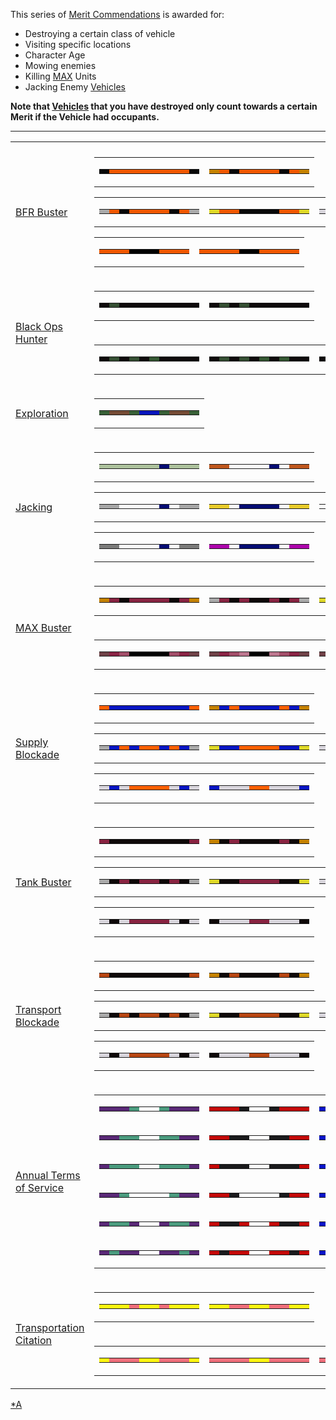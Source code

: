 This series of [Merit Commendations](Merit_Commendations.md) is
awarded for:

- Destroying a certain class of vehicle
- Visiting specific locations
- Character Age
- Mowing enemies
- Killing [MAX](Mechanized_Assault_Exo-Suit.md) Units
- Jacking Enemy [Vehicles](Vehicle.md)

**Note that [Vehicles](Vehicle.md) that you have destroyed only
count towards a certain Merit if the Vehicle had occupants.**

<hr>
<table class="gc">
<tr>
<td colspan="2">
</td>
</tr>
<tr>
<td>

[BFR Buster](BFR_Buster.md)

</td>
<td class="mitd">
<table class="qfive">
<tr>
<td>
<table class="mir">
<tr>
<td bgcolor="#080808">
</td>
<td bgcolor="#F05800">
</td>
<td bgcolor="#F05800">
</td>
<td bgcolor="#F05800">
</td>
<td bgcolor="#F05800">
</td>
<td bgcolor="#F05800">
</td>
<td bgcolor="#F05800">
</td>
<td bgcolor="#F05800">
</td>
<td bgcolor="#F05800">
</td>
<td bgcolor="#080808">
</td>
</tr>
</table>
</td>
<td>
<table class="mir">
<tr>
<td bgcolor="#C58200">
</td>
<td bgcolor="#F05800">
</td>
<td bgcolor="#080808">
</td>
<td bgcolor="#F05800">
</td>
<td bgcolor="#F05800">
</td>
<td bgcolor="#F05800">
</td>
<td bgcolor="#F05800">
</td>
<td bgcolor="#080808">
</td>
<td bgcolor="#F05800">
</td>
<td bgcolor="#C58200">
</tr>
</table>
</td>
</tr>
</table>
<table class="gc">
<tr>
<td>
<table class="mir">
<tr>
<td bgcolor="#aaaaaa">
</td>
<td bgcolor="#F05800">
</td>
<td bgcolor="#080808">
</td>
<td bgcolor="#F05800">
</td>
<td bgcolor="#F05800">
</td>
<td bgcolor="#F05800">
</td>
<td bgcolor="#F05800">
</td>
<td bgcolor="#080808">
</td>
<td bgcolor="#F05800">
</td>
<td bgcolor="#aaaaaa">
</td>
</tr>
</table>
</td>
<td>
<table class="mir">
<tr>
<td bgcolor="#DFD928">
</td>
<td bgcolor="#F05800">
</td>
<td bgcolor="#F05800">
</td>
<td bgcolor="#080808">
</td>
<td bgcolor="#080808">
</td>
<td bgcolor="#080808">
</td>
<td bgcolor="#080808">
</td>
<td bgcolor="#F05800">
</td>
<td bgcolor="#F05800">
</td>
<td bgcolor="#DFD928">
</td>
</tr>
</table>
</td>
<td>
<table class="mir">
<tr>
<td bgcolor="#D8D5DC">
</td>
<td bgcolor="#D8D5DC">
</td>
<td bgcolor="#F05800">
</td>
<td bgcolor="#080808">
</td>
<td bgcolor="#080808">
</td>
<td bgcolor="#080808">
</td>
<td bgcolor="#080808">
</td>
<td bgcolor="#F05800">
</td>
<td bgcolor="#D8D5DC">
</td>
<td bgcolor="#D8D5DC">
</td>
</tr>
</table>
</td>
</tr>
</table>
<table class="qfive">
<tr>
<td>
<table class="mir">
<tr>
<td bgcolor="#F05800">
</td>
<td bgcolor="#F05800">
</td>
<td bgcolor="#F05800">
</td>
<td bgcolor="#000000">
</td>
<td bgcolor="#000000">
</td>
<td bgcolor="#000000">
</td>
<td bgcolor="#F05800">
</td>
<td bgcolor="#F05800">
</td>
<td bgcolor="#F05800">
</td>
</tr>
</table>
</td>
<td>
<table class="mir">
<tr>
<td bgcolor="#F05800">
</td>
<td bgcolor="#F05800">
</td>
<td bgcolor="#F05800">
</td>
<td bgcolor="#F05800">
</td>
<td bgcolor="#000000">
</td>
<td bgcolor="#000000">
</td>
<td bgcolor="#F05800">
</td>
<td bgcolor="#F05800">
</td>
<td bgcolor="#F05800">
</td>
<td bgcolor="#F05800">
</tr>
</table>
</td>
</tr>
</table>
</td>
</tr>
<tr>
<td rowspan="2">

[Black Ops Hunter](Black_Ops_Hunter.md)

</td>
<td class="mit">
<table  class="gc">
<tr>
<td>
<table  class="qfive">
<tr>
<td bgcolor="#0e0a0b">
</td>
<td bgcolor="#344e32">
</td>
<td bgcolor="#0e0a0b">
</td>
<td bgcolor="#0e0a0b">
</td>
<td bgcolor="#0e0a0b">
</td>
<td bgcolor="#0e0a0b">
</td>
<td bgcolor="#0e0a0b">
</td>
<td bgcolor="#0e0a0b">
</td>
<td bgcolor="#0e0a0b">
</td>
<td bgcolor="#0e0a0b">
</td>
</tr>
</table>
</td>
<td>
<table  class="mir">
<tr>
<td bgcolor="#0e0a0b">
</td>
<td bgcolor="#344e32">
</td>
<td bgcolor="#0e0a0b">
</td>
<td bgcolor="#344e32">
</td>
<td bgcolor="#0e0a0b">
</td>
<td bgcolor="#0e0a0b">
</td>
<td bgcolor="#0e0a0b">
</td>
<td bgcolor="#0e0a0b">
</td>
<td bgcolor="#0e0a0b">
</td>
<td bgcolor="#0e0a0b">
</td>
</tr>
</table>
</td>
</tr>
</table>
</td>
</tr>
<tr>
<td class="mib">
<table  class="gc">
<tr>
<td>
<table  class="mir">
<tr>
<td bgcolor="#0e0a0b">
</td>
<td bgcolor="#344e32">
</td>
<td bgcolor="#0e0a0b">
</td>
<td bgcolor="#344e32">
</td>
<td bgcolor="#0e0a0b">
</td>
<td bgcolor="#345732">
</td>
<td bgcolor="#0e0a0b">
</td>
<td bgcolor="#0e0a0b">
</td>
<td bgcolor="#0e0a0b">
</td>
<td bgcolor="#0e0a0b">
</td>
</tr>
</table>
</td>
<td>
<table  class="mir">
<tr>
<td bgcolor="#0e0a0b">
</td>
<td bgcolor="#344e32">
</td>
<td bgcolor="#0e0a0b">
</td>
<td bgcolor="#344e32">
</td>
<td bgcolor="#0e0a0b">
</td>
<td bgcolor="#345732">
</td>
<td bgcolor="#0e0a0b">
</td>
<td bgcolor="#345732">
</td>
<td bgcolor="#0e0a0b">
</td>
<td bgcolor="#0e0a0b">
</td>
</tr>
</table>
</td>
<td>
<table  class="mir">
<tr>
<td bgcolor="#0e0a0b">
</td>
<td bgcolor="#344e32">
</td>
<td bgcolor="#0e0a0b">
</td>
<td bgcolor="#344e32">
</td>
<td bgcolor="#0e0a0b">
</td>
<td bgcolor="#345732">
</td>
<td bgcolor="#0e0a0b">
</td>
<td bgcolor="#345732">
</td>
<td bgcolor="#0e0a0b">
</td>
<td bgcolor="#345732">
</td>
</tr>
</table>
</td>
</tr>
</table>
</td>
</tr>
<tr>
<td>

[Exploration](Exploration.md)

</td>
<td class="mitd">
<table  class="gc">
<tr>
<td>
<table class="qone">
<tr>
<td bgcolor="#386037">
</td>
<td bgcolor="#754B35">
</td>
<td bgcolor="#754B35">
</td>
<td bgcolor="#386037">
</td>
<td bgcolor="#0715BD">
</td>
<td bgcolor="#0715BD">
</td>
<td bgcolor="#386037">
</td>
<td bgcolor="#754B35">
</td>
<td bgcolor="#754B35">
</td>
<td bgcolor="#386037">
</td>
</tr>
</table>
</td>
</tr>
</table>
</td>
</tr>
<tr>
<td>

[Jacking](</Jacking_(Merit)>)

</td>
<td class="mitd">
<table class="qfive">
<tr>
<td>
<table class="mir">
<tr>
<td bgcolor="#adc29d">
</td>
<td bgcolor="#adc29d">
</td>
<td bgcolor="#adc29d">
</td>
<td bgcolor="#adc29d">
</td>
<td bgcolor="#adc29d">
</td>
<td bgcolor="#adc29d">
</td>
<td bgcolor="#060d73">
</td>
<td bgcolor="#adc29d">
</td>
<td bgcolor="#adc29d">
</td>
<td bgcolor="#adc29d">
</td>
</tr>
</table>
</td>
<td>
<table class="mir">
<tr>
<td bgcolor="#bf581f">
</td>
<td bgcolor="#bf581f">
</td>
<td bgcolor="#fefefe">
</td>
<td bgcolor="#fefefe">
</td>
<td bgcolor="#fefefe">
</td>
<td bgcolor="#fefefe">
</td>
<td bgcolor="#060d73">
</td>
<td bgcolor="#fefefe">
</td>
<td bgcolor="#bf581f">
</td>
<td bgcolor="#bf581f">
</tr>
</table>
</td>
</tr>
</table>
<table class="gc">
<tr>
<td>
<table class="mir">
<tr>
<td bgcolor="#a7a7a7">
</td>
<td bgcolor="#a7a7a7">
</td>
<td bgcolor="#fefefe">
</td>
<td bgcolor="#fefefe">
</td>
<td bgcolor="#fefefe">
</td>
<td bgcolor="#fefefe">
</td>
<td bgcolor="#060d73">
</td>
<td bgcolor="#fefefe">
</td>
<td bgcolor="#a7a7a7">
</td>
<td bgcolor="#a7a7a7">
</td>
</tr>
</table>
</td>
<td>
<table class="mir">
<tr>
<td bgcolor="#e9cc2b">
</td>
<td bgcolor="#e9cc2b">
</td>
<td bgcolor="#fefefe">
</td>
<td bgcolor="#060d73">
</td>
<td bgcolor="#060d73">
</td>
<td bgcolor="#060d73">
</td>
<td bgcolor="#060d73">
</td>
<td bgcolor="#fefefe">
</td>
<td bgcolor="#e9cc2b">
</td>
<td bgcolor="#e9cc2b">
</td>
</tr>
</table>
</td>
<td>
<table class="mir">
<tr>
<td bgcolor="#fefefe">
</td>
<td bgcolor="#fefefe">
</td>
<td bgcolor="#fefefe">
</td>
<td bgcolor="#fefefe">
</td>
<td bgcolor="#fefefe">
</td>
<td bgcolor="#fefefe">
</td>
<td bgcolor="#060d73">
</td>
<td bgcolor="#fefefe">
</td>
<td bgcolor="#fefefe">
</td>
<td bgcolor="#fefefe">
</td>
</tr>
</table>
</td>
</tr>
</table>
<table class="qfive">
<tr>
<td>
<table class="mir">
<tr>
<td bgcolor="#7c7c7b">
</td>
<td bgcolor="#7c7c7b">
</td>
<td bgcolor="#fefefe">
</td>
<td bgcolor="#fefefe">
</td>
<td bgcolor="#fefefe">
</td>
<td bgcolor="#fefefe">
</td>
<td bgcolor="#060d73">
</td>
<td bgcolor="#fefefe">
</td>
<td bgcolor="#7c7c7b">
</td>
<td bgcolor="#7c7c7b">
</td>
</tr>
</table>
</td>
<td>
<table class="mir">
<tr>
<td bgcolor="#ad06ab">
</td>
<td bgcolor="#ad06ab">
</td>
<td bgcolor="#fefefe">
</td>
<td bgcolor="#060d73">
</td>
<td bgcolor="#060d73">
</td>
<td bgcolor="#060d73">
</td>
<td bgcolor="#060d73">
</td>
<td bgcolor="#fefefe">
</td>
<td bgcolor="#ad06ab">
</td>
<td bgcolor="#ad06ab">
</tr>
</table>
</td>
</tr>
</table>
</td>
</tr>
<tr>
<td rowspan="2">

[MAX Buster](MAX_Buster.md)

</td>
<td class="mit">
<table  class="gc">
<tr>
<td>
<table class="mir">
<tr>
<td bgcolor="#C58200">
</td>
<td bgcolor="#882341">
</td>
<td bgcolor="#0E0808">
</td>
<td bgcolor="#882341">
</td>
<td bgcolor="#882341">
</td>
<td bgcolor="#882341">
</td>
<td bgcolor="#882341">
</td>
<td bgcolor="#0E0808">
</td>
<td bgcolor="#882341">
</td>
<td bgcolor="#C58200">
</td>
</tr>
</table>
</td>
<td>
<table class="mir">
<tr>
<td bgcolor="#aaaaaa">
</td>
<td bgcolor="#882341">
</td>
<td bgcolor="#0E0808">
</td>
<td bgcolor="#882341">
</td>
<td bgcolor="#0E0808">
</td>
<td bgcolor="#0E0808">
</td>
<td bgcolor="#882341">
</td>
<td bgcolor="#0E0808">
</td>
<td bgcolor="#882341">
</td>
<td bgcolor="#aaaaaa">
</td>
</tr>
</table>
</td>
<td>
<table class="mir">
<tr>
<td bgcolor="#DFD928">
</td>
<td bgcolor="#882341">
</td>
<td bgcolor="#882341">
</td>
<td bgcolor="#0E0808">
</td>
<td bgcolor="#0E0808">
</td>
<td bgcolor="#0E0808">
</td>
<td bgcolor="#0E0808">
</td>
<td bgcolor="#882341">
</td>
<td bgcolor="#882341">
</td>
<td bgcolor="#DFD928">
</td>
</tr>
</table>
</td>
</tr>
</table>
</td>
</tr>
<td class="mib">
<table  class="gc">
<tr>
<td>
<table class="mir">
<tr>
<td bgcolor="#6f4147">
</td>
<td bgcolor="#892344">
</td>
<td bgcolor="#a24d68">
</td>
<td bgcolor="#000000">
</td>
<td bgcolor="#000000">
</td>
<td bgcolor="#000000">
</td>
<td bgcolor="#000000">
</td>
<td bgcolor="#a24d68">
</td>
<td bgcolor="#892344">
</td>
<td bgcolor="#6f4147">
</td>
</tr>
</table>
</td>
<td>
<table class="mir">
<tr>
<td bgcolor="#6f4147">
</td>
<td bgcolor="#892344">
</td>
<td bgcolor="#a24d68">
</td>
<td bgcolor="#bc768e">
</td>
<td bgcolor="#000000">
</td>
<td bgcolor="#000000">
</td>
<td bgcolor="#bc768e">
</td>
<td bgcolor="#a24d68">
</td>
<td bgcolor="#892344">
</td>
<td bgcolor="#6f4147">
</td>
</tr>
</table>
</td>
<td>
<table class="mir">
<tr>
<td bgcolor="#6f4147">
</td>
<td bgcolor="#892344">
</td>
<td bgcolor="#a24d68">
</td>
<td bgcolor="#bc768e">
</td>
<td bgcolor="#cd98a7">
</td>
<td bgcolor="#cd98a7">
</td>
<td bgcolor="#bc768e">
</td>
<td bgcolor="#a24d68">
</td>
<td bgcolor="#892344">
</td>
<td bgcolor="#6f4147">
</td>
</tr>
</table>
</td>
</tr>
</table>
</td>
<tr>
<td>

[Supply Blockade](Supply_Blockade.md)

</td>
<td class="mitd">
<table class="qfive">
<tr>
<td>
<table class="mir">
<tr>
<td bgcolor="#FF6000">
</td>
<td bgcolor="#0715C4">
</td>
<td bgcolor="#0715C4">
</td>
<td bgcolor="#0715C4">
</td>
<td bgcolor="#0715C4">
</td>
<td bgcolor="#0715C4">
</td>
<td bgcolor="#0715C4">
</td>
<td bgcolor="#0715C4">
</td>
<td bgcolor="#0715C4">
</td>
<td bgcolor="#FF6000">
</td>
</tr>
</table>
</td>
<td>
<table class="mir">
<tr>
<td bgcolor="#C58200">
</td>
<td bgcolor="#0715C4">
</td>
<td bgcolor="#FF6000">
</td>
<td bgcolor="#0715C4">
</td>
<td bgcolor="#0715C4">
</td>
<td bgcolor="#0715C4">
</td>
<td bgcolor="#0715C4">
</td>
<td bgcolor="#FF6000">
</td>
<td bgcolor="#0715C4">
</td>
<td bgcolor="#C58200">
</tr>
</table>
</td>
</tr>
</table>
<table class="gc">
<tr>
<td>
<table class="mir">
<tr>
<td bgcolor="#AAAAAA">
</td>
<td bgcolor="#0715C4">
</td>
<td bgcolor="#FF6000">
</td>
<td bgcolor="#0715C4">
</td>
<td bgcolor="#FF6000">
</td>
<td bgcolor="#FF6000">
</td>
<td bgcolor="#0715C4">
</td>
<td bgcolor="#FF6000">
</td>
<td bgcolor="#0715C4">
</td>
<td bgcolor="#AAAAAA">
</td>
</tr>
</table>
</td>
<td>
<table class="mir">
<tr>
<td bgcolor="#DFD928">
</td>
<td bgcolor="#0715C4">
</td>
<td bgcolor="#0715C4">
</td>
<td bgcolor="#FF6000">
</td>
<td bgcolor="#FF6000">
</td>
<td bgcolor="#FF6000">
</td>
<td bgcolor="#FF6000">
</td>
<td bgcolor="#0715C4">
</td>
<td bgcolor="#0715C4">
</td>
<td bgcolor="#DFD928">
</td>
</tr>
</table>
</td>
<td>
<table class="mir">
<tr>
<td bgcolor="#D8D5DC">
</td>
<td bgcolor="#D8D5DC">
</td>
<td bgcolor="#0715C4">
</td>
<td bgcolor="#FF6000">
</td>
<td bgcolor="#FF6000">
</td>
<td bgcolor="#FF6000">
</td>
<td bgcolor="#FF6000">
</td>
<td bgcolor="#0715C4">
</td>
<td bgcolor="#D8D5DC">
</td>
<td bgcolor="#D8D5DC">
</td>
</tr>
</table>
</td>
</tr>
</table>
<table class="qfive">
<tr>
<td>
<table class="mir">
<tr>
<td bgcolor="#D8D5DC">
</td>
<td bgcolor="#0715C4">
</td>
<td bgcolor="#D8D5DC">
</td>
<td bgcolor="#FF6000">
</td>
<td bgcolor="#FF6000">
</td>
<td bgcolor="#FF6000">
</td>
<td bgcolor="#FF6000">
</td>
<td bgcolor="#D8D5DC">
</td>
<td bgcolor="#0715C4">
</td>
<td bgcolor="#D8D5DC">
</td>
</tr>
</table>
</td>
<td>
<table class="mir">
<tr>
<td bgcolor="#0715C4">
</td>
<td bgcolor="#D8D5DC">
</td>
<td bgcolor="#D8D5DC">
</td>
<td bgcolor="#D8D5DC">
</td>
<td bgcolor="#FF6000">
</td>
<td bgcolor="#FF6000">
</td>
<td bgcolor="#D8D5DC">
</td>
<td bgcolor="#D8D5DC">
</td>
<td bgcolor="#D8D5DC">
</td>
<td bgcolor="#0715C4">
</tr>
</table>
</td>
</tr>
</table>
</td>
</tr>
<tr>
<td>

[Tank Buster](Tank_Buster.md)

</td>
<td class="mitd">
<table class="qfive">
<tr>
<td>
<table class="mir">
<tr>
<td bgcolor="#882341">
</td>
<td bgcolor="#0E0808">
</td>
<td bgcolor="#0E0808">
</td>
<td bgcolor="#0E0808">
</td>
<td bgcolor="#0E0808">
</td>
<td bgcolor="#0E0808">
</td>
<td bgcolor="#0E0808">
</td>
<td bgcolor="#0E0808">
</td>
<td bgcolor="#0E0808">
</td>
<td bgcolor="#882341">
</td>
</tr>
</table>
</td>
<td>
<table class="mir">
<tr>
<td bgcolor="#C58200">
</td>
<td bgcolor="#0E0808">
</td>
<td bgcolor="#882341">
</td>
<td bgcolor="#0E0808">
</td>
<td bgcolor="#0E0808">
</td>
<td bgcolor="#0E0808">
</td>
<td bgcolor="#0E0808">
</td>
<td bgcolor="#882341">
</td>
<td bgcolor="#0E0808">
</td>
<td bgcolor="#C58200">
</tr>
</table>
</td>
</tr>
</table>
<table class="gc">
<tr>
<td>
<table class="mir">
<tr>
<td bgcolor="#AAAAAA">
</td>
<td bgcolor="#0E0808">
</td>
<td bgcolor="#882341">
</td>
<td bgcolor="#0E0808">
</td>
<td bgcolor="#882341">
</td>
<td bgcolor="#882341">
</td>
<td bgcolor="#0E0808">
</td>
<td bgcolor="#882341">
</td>
<td bgcolor="#0E0808">
</td>
<td bgcolor="#AAAAAA">
</td>
</tr>
</table>
</td>
<td>
<table class="mir">
<tr>
<td bgcolor="#DFD928">
</td>
<td bgcolor="#0E0808">
</td>
<td bgcolor="#0E0808">
</td>
<td bgcolor="#882341">
</td>
<td bgcolor="#882341">
</td>
<td bgcolor="#882341">
</td>
<td bgcolor="#882341">
</td>
<td bgcolor="#0E0808">
</td>
<td bgcolor="#0E0808">
</td>
<td bgcolor="#DFD928">
</td>
</tr>
</table>
</td>
<td>
<table class="mir">
<tr>
<td bgcolor="#D8D5DC">
</td>
<td bgcolor="#D8D5DC">
</td>
<td bgcolor="#0E0808">
</td>
<td bgcolor="#882341">
</td>
<td bgcolor="#882341">
</td>
<td bgcolor="#882341">
</td>
<td bgcolor="#882341">
</td>
<td bgcolor="#0E0808">
</td>
<td bgcolor="#D8D5DC">
</td>
<td bgcolor="#D8D5DC">
</td>
</tr>
</table>
</td>
</tr>
</table>
<table class="qfive">
<tr>
<td>
<table class="mir">
<tr>
<td bgcolor="#D8D5DC">
</td>
<td bgcolor="#0E0808">
</td>
<td bgcolor="#D8D5DC">
</td>
<td bgcolor="#882341">
</td>
<td bgcolor="#882341">
</td>
<td bgcolor="#882341">
</td>
<td bgcolor="#882341">
</td>
<td bgcolor="#D8D5DC">
</td>
<td bgcolor="#0E0808">
</td>
<td bgcolor="#D8D5DC">
</td>
</tr>
</table>
</td>
<td>
<table class="mir">
<tr>
<td bgcolor="#0E0808">
</td>
<td bgcolor="#D8D5DC">
</td>
<td bgcolor="#D8D5DC">
</td>
<td bgcolor="#D8D5DC">
</td>
<td bgcolor="#882341">
</td>
<td bgcolor="#882341">
</td>
<td bgcolor="#D8D5DC">
</td>
<td bgcolor="#D8D5DC">
</td>
<td bgcolor="#D8D5DC">
</td>
<td bgcolor="#0E0808">
</tr>
</table>
</td>
</tr>
</table>
</td>
</tr>
<tr>
<td>

[Transport Blockade](Transport_Blockade.md)

</td>
<td class="mitd">
<table class="qfive">
<tr>
<td>
<table class="mir">
<tr>
<td bgcolor="#B74511">
</td>
<td bgcolor="#0E0808">
</td>
<td bgcolor="#0E0808">
</td>
<td bgcolor="#0E0808">
</td>
<td bgcolor="#0E0808">
</td>
<td bgcolor="#0E0808">
</td>
<td bgcolor="#0E0808">
</td>
<td bgcolor="#0E0808">
</td>
<td bgcolor="#0E0808">
</td>
<td bgcolor="#B74511">
</td>
</tr>
</table>
</td>
<td>
<table class="mir">
<tr>
<td bgcolor="#C58200">
</td>
<td bgcolor="#0E0808">
</td>
<td bgcolor="#B74511">
</td>
<td bgcolor="#0E0808">
</td>
<td bgcolor="#0E0808">
</td>
<td bgcolor="#0E0808">
</td>
<td bgcolor="#0E0808">
</td>
<td bgcolor="#B74511">
</td>
<td bgcolor="#0E0808">
</td>
<td bgcolor="#C58200">
</tr>
</table>
</td>
</tr>
</table>
<table class="gc">
<tr>
<td>
<table class="mir">
<tr>
<td bgcolor="#AAAAAA">
</td>
<td bgcolor="#0E0808">
</td>
<td bgcolor="#B74511">
</td>
<td bgcolor="#0E0808">
</td>
<td bgcolor="#B74511">
</td>
<td bgcolor="#B74511">
</td>
<td bgcolor="#0E0808">
</td>
<td bgcolor="#B74511">
</td>
<td bgcolor="#0E0808">
</td>
<td bgcolor="#AAAAAA">
</td>
</tr>
</table>
</td>
<td>
<table class="mir">
<tr>
<td bgcolor="#DFD928">
</td>
<td bgcolor="#0E0808">
</td>
<td bgcolor="#0E0808">
</td>
<td bgcolor="#B74511">
</td>
<td bgcolor="#B74511">
</td>
<td bgcolor="#B74511">
</td>
<td bgcolor="#B74511">
</td>
<td bgcolor="#0E0808">
</td>
<td bgcolor="#0E0808">
</td>
<td bgcolor="#DFD928">
</td>
</tr>
</table>
</td>
<td>
<table class="mir">
<tr>
<td bgcolor="#D8D5DC">
</td>
<td bgcolor="#D8D5DC">
</td>
<td bgcolor="#0E0808">
</td>
<td bgcolor="#B74511">
</td>
<td bgcolor="#B74511">
</td>
<td bgcolor="#B74511">
</td>
<td bgcolor="#B74511">
</td>
<td bgcolor="#0E0808">
</td>
<td bgcolor="#D8D5DC">
</td>
<td bgcolor="#D8D5DC">
</td>
</tr>
</table>
</td>
</tr>
</table>
<table class="qfive">
<tr>
<td>
<table class="mir">
<tr>
<td bgcolor="#D8D5DC">
</td>
<td bgcolor="#0E0808">
</td>
<td bgcolor="#D8D5DC">
</td>
<td bgcolor="#B74511">
</td>
<td bgcolor="#B74511">
</td>
<td bgcolor="#B74511">
</td>
<td bgcolor="#B74511">
</td>
<td bgcolor="#D8D5DC">
</td>
<td bgcolor="#0E0808">
</td>
<td bgcolor="#D8D5DC">
</td>
</tr>
</table>
</td>
<td>
<table class="mir">
<tr>
<td bgcolor="#0E0808">
</td>
<td bgcolor="#D8D5DC">
</td>
<td bgcolor="#D8D5DC">
</td>
<td bgcolor="#D8D5DC">
</td>
<td bgcolor="#B74511">
</td>
<td bgcolor="#B74511">
</td>
<td bgcolor="#D8D5DC">
</td>
<td bgcolor="#D8D5DC">
</td>
<td bgcolor="#D8D5DC">
</td>
<td bgcolor="#0E0808">
</tr>
</table>
</td>
</tr>
</table>
</td>
</tr>
<tr>
<td>

[Annual Terms of Service](Term_of_Service.md)

</td>
<td class="mitd">
<table class="gc">
<tr>
<td>
<table class="mir">
<tr>
<td bgcolor="#592876">
</td>
<td bgcolor="#592876">
</td>
<td bgcolor="#592876">
</td>
<td bgcolor="#4A9B7E">
</td>
<td bgcolor="#FFFFFF">
</td>
<td bgcolor="#FFFFFF">
</td>
<td bgcolor="#4A9B7E">
</td>
<td bgcolor="#592876">
</td>
<td bgcolor="#592876">
</td>
<td bgcolor="#592876">
</td>
</tr>
</table>
</td>
<td>
<table class="mir">
<tr>
<td bgcolor="#C40807">
</td>
<td bgcolor="#C40807">
</td>
<td bgcolor="#C40807">
</td>
<td bgcolor="#1A1A1C">
</td>
<td bgcolor="#FFFFFF">
</td>
<td bgcolor="#FFFFFF">
</td>
<td bgcolor="#1A1A1C">
</td>
<td bgcolor="#C40807">
</td>
<td bgcolor="#C40807">
</td>
<td bgcolor="#C40807">
</td>
</tr>
</table>
</td>
<td>
<table class="mir">
<tr>
<td bgcolor="#0814C8">
</td>
<td bgcolor="#0814C8">
</td>
<td bgcolor="#0814C8">
</td>
<td bgcolor="#DFA915">
</td>
<td bgcolor="#FFFFFF">
</td>
<td bgcolor="#FFFFFF">
</td>
<td bgcolor="#DFA915">
</td>
<td bgcolor="#0814C8">
</td>
<td bgcolor="#0814C8">
</td>
<td bgcolor="#0814C8">
</td>
</tr>
</table>
</td>
</tr>
<tr>
<td>
<table class="mir">
<tr>
<td bgcolor="#592876">
</td>
<td bgcolor="#592876">
</td>
<td bgcolor="#4A9B7E">
</td>
<td bgcolor="#4A9B7E">
</td>
<td bgcolor="#FFFFFF">
</td>
<td bgcolor="#FFFFFF">
</td>
<td bgcolor="#4A9B7E">
</td>
<td bgcolor="#4A9B7E">
</td>
<td bgcolor="#592876">
</td>
<td bgcolor="#592876">
</td>
</tr>
</table>
</td>
<td>
<table class="mir">
<tr>
<td bgcolor="#C40807">
</td>
<td bgcolor="#C40807">
</td>
<td bgcolor="#1A1A1C">
</td>
<td bgcolor="#1A1A1C">
</td>
<td bgcolor="#FFFFFF">
</td>
<td bgcolor="#FFFFFF">
</td>
<td bgcolor="#1A1A1C">
</td>
<td bgcolor="#1A1A1C">
</td>
<td bgcolor="#C40807">
</td>
<td bgcolor="#C40807">
</td>
</tr>
</table>
</td>
<td>
<table class="mir">
<tr>
<td bgcolor="#0814C8">
</td>
<td bgcolor="#0814C8">
</td>
<td bgcolor="#DFA915">
</td>
<td bgcolor="#DFA915">
</td>
<td bgcolor="#FFFFFF">
</td>
<td bgcolor="#FFFFFF">
</td>
<td bgcolor="#DFA915">
</td>
<td bgcolor="#DFA915">
</td>
<td bgcolor="#0814C8">
</td>
<td bgcolor="#0814C8">
</td>
</tr>
</table>
</td>
</tr>
<tr>
<td>
<table class="mir">
<tr>
<td bgcolor="#592876">
</td>
<td bgcolor="#4A9B7E">
</td>
<td bgcolor="#4A9B7E">
</td>
<td bgcolor="#4A9B7E">
</td>
<td bgcolor="#FFFFFF">
</td>
<td bgcolor="#FFFFFF">
</td>
<td bgcolor="#4A9B7E">
</td>
<td bgcolor="#4A9B7E">
</td>
<td bgcolor="#4A9B7E">
</td>
<td bgcolor="#592876">
</td>
</tr>
</table>
</td>
<td>
<table class="mir">
<tr>
<td bgcolor="#C40807">
</td>
<td bgcolor="#1A1A1C">
</td>
<td bgcolor="#1A1A1C">
</td>
<td bgcolor="#1A1A1C">
</td>
<td bgcolor="#FFFFFF">
</td>
<td bgcolor="#FFFFFF">
</td>
<td bgcolor="#1A1A1C">
</td>
<td bgcolor="#1A1A1C">
</td>
<td bgcolor="#1A1A1C">
</td>
<td bgcolor="#C40807">
</td>
</tr>
</table>
</td>
<td>
<table class="mir">
<tr>
<td bgcolor="#0814C8">
</td>
<td bgcolor="#DFA915">
</td>
<td bgcolor="#DFA915">
</td>
<td bgcolor="#DFA915">
</td>
<td bgcolor="#FFFFFF">
</td>
<td bgcolor="#FFFFFF">
</td>
<td bgcolor="#DFA915">
</td>
<td bgcolor="#DFA915">
</td>
<td bgcolor="#DFA915">
</td>
<td bgcolor="#0814C8">
</td>
</tr>
</table>
</td>
</tr>
<tr>
<td>
<table class="mir">
<tr>
<td bgcolor="#592876">
</td>
<td bgcolor="#592876">
</td>
<td bgcolor="#4A9B7E">
</td>
<td bgcolor="#ffffff">
</td>
<td bgcolor="#ffffff">
</td>
<td bgcolor="#ffffff">
</td>
<td bgcolor="#ffffff">
</td>
<td bgcolor="#4A9B7E">
</td>
<td bgcolor="#592876">
</td>
<td bgcolor="#592876">
</td>
</tr>
</table>
</td>
<td>
<table class="mir">
<tr>
<td bgcolor="#C40807">
</td>
<td bgcolor="#C40807">
</td>
<td bgcolor="#1A1A1C">
</td>
<td bgcolor="#ffffff">
</td>
<td bgcolor="#ffffff">
</td>
<td bgcolor="#ffffff">
</td>
<td bgcolor="#ffffff">
</td>
<td bgcolor="#1A1A1C">
</td>
<td bgcolor="#C40807">
</td>
<td bgcolor="#C40807">
</td>
</tr>
</table>
</td>
<td>
<table class="mir">
<tr>
<td bgcolor="#0814C8">
</td>
<td bgcolor="#0814C8">
</td>
<td bgcolor="#DFA915">
</td>
<td bgcolor="#ffffff">
</td>
<td bgcolor="#ffffff">
</td>
<td bgcolor="#ffffff">
</td>
<td bgcolor="#ffffff">
</td>
<td bgcolor="#DFA915">
</td>
<td bgcolor="#0814C8">
</td>
<td bgcolor="#0814C8">
</td>
</tr>
</table>
</td>
</tr>
<tr>
<td>
<table class="mir">
<tr>
<td bgcolor="#592876">
</td>
<td bgcolor="#4A9B7E">
</td>
<td bgcolor="#4A9B7E">
</td>
<td bgcolor="#592876">
</td>
<td bgcolor="#ffffff">
</td>
<td bgcolor="#ffffff">
</td>
<td bgcolor="#592876">
</td>
<td bgcolor="#4A9B7E">
</td>
<td bgcolor="#4A9B7E">
</td>
<td bgcolor="#592876">
</td>
</tr>
</table>
</td>
<td>
<table class="mir">
<tr>
<td bgcolor="#C40807">
</td>
<td bgcolor="#1A1A1C">
</td>
<td bgcolor="#1A1A1C">
</td>
<td bgcolor="#C40807">
</td>
<td bgcolor="#ffffff">
</td>
<td bgcolor="#ffffff">
</td>
<td bgcolor="#C40807">
</td>
<td bgcolor="#1A1A1C">
</td>
<td bgcolor="#1A1A1C">
</td>
<td bgcolor="#C40807">
</td>
</tr>
</table>
</td>
<td>
<table class="mir">
<tr>
<td bgcolor="#0814C8">
</td>
<td bgcolor="#DFA915">
</td>
<td bgcolor="#DFA915">
</td>
<td bgcolor="#0814C8">
</td>
<td bgcolor="#ffffff">
</td>
<td bgcolor="#ffffff">
</td>
<td bgcolor="#0814C8">
</td>
<td bgcolor="#DFA915">
</td>
<td bgcolor="#DFA915">
</td>
<td bgcolor="#0814C8">
</td>
</tr>
</table>
</td>
</tr>
<tr>
<td>
<table class="mir">
<tr>
<td bgcolor="#592876">
</td>
<td bgcolor="#4A9B7E">
</td>
<td bgcolor="#592876">
</td>
<td bgcolor="#592876">
</td>
<td bgcolor="#ffffff">
</td>
<td bgcolor="#ffffff">
</td>
<td bgcolor="#592876">
</td>
<td bgcolor="#592876">
</td>
<td bgcolor="#4A9B7E">
</td>
<td bgcolor="#592876">
</td>
</tr>
</table>
</td>
<td>
<table class="mir">
<tr>
<td bgcolor="#C40807">
</td>
<td bgcolor="#1A1A1C">
</td>
<td bgcolor="#C40807">
</td>
<td bgcolor="#C40807">
</td>
<td bgcolor="#ffffff">
</td>
<td bgcolor="#ffffff">
</td>
<td bgcolor="#C40807">
</td>
<td bgcolor="#C40807">
</td>
<td bgcolor="#1A1A1C">
</td>
<td bgcolor="#C40807">
</td>
</tr>
</table>
</td>
<td>
<table class="mir">
<tr>
<td bgcolor="#0814C8">
</td>
<td bgcolor="#DFA915">
</td>
<td bgcolor="#0814C8">
</td>
<td bgcolor="#0814C8">
</td>
<td bgcolor="#ffffff">
</td>
<td bgcolor="#ffffff">
</td>
<td bgcolor="#0814C8">
</td>
<td bgcolor="#0814C8">
</td>
<td bgcolor="#DFA915">
</td>
<td bgcolor="#0814C8">
</td>
</tr>
</table>
</td>
</tr>
</table>
</td>
</tr>
<tr>
<td rowspan="2">

[Transportation Citation](Transportation_Citation.md)

</td>
<td class="mit">
<table  class="gc">
<tr>
<td>
<table  class="qfive">
<tr>
<td bgcolor="#FFF811">
</td>
<td bgcolor="#FFF811">
</td>
<td bgcolor="#FFF811">
</td>
<td bgcolor="#F16F7B">
</td>
<td bgcolor="#FFF811">
</td>
<td bgcolor="#FFF811">
</td>
<td bgcolor="#F16F7B">
</td>
<td bgcolor="#FFF811">
</td>
<td bgcolor="#FFF811">
</td>
<td bgcolor="#FFF811">
</td>
</tr>
</table>
</td>
<td>
<table  class="mir">
<tr>
<td bgcolor="#FFF811">
</td>
<td bgcolor="#FFF811">
</td>
<td bgcolor="#F16F7B">
</td>
<td bgcolor="#F16F7B">
</td>
<td bgcolor="#FFF811">
</td>
<td bgcolor="#FFF811">
</td>
<td bgcolor="#F16F7B">
</td>
<td bgcolor="#F16F7B">
</td>
<td bgcolor="#FFF811">
</td>
<td bgcolor="#FFF811">
</td>
</tr>
</table>
</td>
</tr>
</table>
</td>
</tr>
<tr>
<td class="mib">
<table  class="gc">
<tr>
<td>
<table  class="mir">
<tr>
<td bgcolor="#FFF811">
</td>
<td bgcolor="#F16F7B">
</td>
<td bgcolor="#F16F7B">
</td>
<td bgcolor="#F16F7B">
</td>
<td bgcolor="#FFF811">
</td>
<td bgcolor="#FFF811">
</td>
<td bgcolor="#F16F7B">
</td>
<td bgcolor="#F16F7B">
</td>
<td bgcolor="#F16F7B">
</td>
<td bgcolor="#FFF811">
</td>
</tr>
</table>
</td>
<td>
<table  class="mir">
<tr>
<td bgcolor="#F16F7B">
</td>
<td bgcolor="#F16F7B">
</td>
<td bgcolor="#F16F7B">
</td>
<td bgcolor="#F16F7B">
</td>
<td bgcolor="#FFF811">
</td>
<td bgcolor="#FFF811">
</td>
<td bgcolor="#F16F7B">
</td>
<td bgcolor="#F16F7B">
</td>
<td bgcolor="#F16F7B">
</td>
<td bgcolor="#F16F7B">
</td>
</tr>
</table>
</td>
<td>
<table  class="mir">
<tr>
<td bgcolor="#F16F7B">
</td>
<td bgcolor="#F16F7B">
</td>
<td bgcolor="#F16F7B">
</td>
<td bgcolor="#F16F7B">
</td>
<td bgcolor="#F16F7B">
</td>
<td bgcolor="#F16F7B">
</td>
<td bgcolor="#F16F7B">
</td>
<td bgcolor="#F16F7B">
</td>
<td bgcolor="#F16F7B">
</td>
<td bgcolor="#F16F7B">
</td>
</tr>
</table>
</td>
</tr>
</table>
</td>
</tr>
</table>

[\*A](category:Merits.md)
